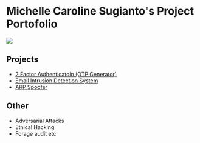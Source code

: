 # Michelle Caroline Sugianto's Project Portofolio
<a href="https://www.linkedin.com/in/michellecarolines/"><img src="https://img.shields.io/badge/-LinkedIn-0072b1?&style=for-the-badge&logo=linkedin&logoColor=white" /></a>

## Projects
- <a href="https://github.com/michellecs268/2FactorAuthentication.git">2 Factor Authenticatoin (OTP Generator)</a>
- <a href="https://github.com/michellecs268/IntrusionDetectionSystem">Email Intrusion Detection System</a>
- <a href="https://github.com/michellecs268/ArpSpoofer.git">ARP Spoofer</a>

## Other
- Adversarial Attacks
- Ethical Hacking
- Forage audit etc
